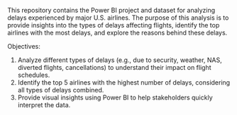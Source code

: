 This repository contains the Power BI project and dataset for analyzing delays experienced by major U.S. airlines. The purpose of this analysis is to provide insights into the types of delays affecting flights, identify the top airlines with the most delays, and explore the reasons behind these delays.

Objectives:
  1. Analyze different types of delays (e.g., due to security, weather, NAS, diverted flights, cancellations) to understand their impact on flight schedules.
  2. Identify the top 5 airlines with the highest number of delays, considering all types of delays combined.
  3. Provide visual insights using Power BI to help stakeholders quickly interpret the data.
